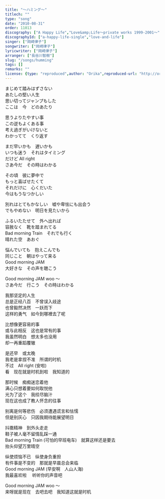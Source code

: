 ```yaml
---
title: "～ハミング～"
titlech: ""
type: "song"
date: "2010-08-31"
order: 11013
discography: ["A Happy Life","Love&amp;Life〜private works 1999-2001〜"]
discographyId: ["a-happy-life-single","love-and-life"]
singer: ["岡崎律子"]
songwriter: ["岡崎律子"]
lyricwriter: ["岡崎律子"]
arranger: ["長谷川智樹"]
slug: "/songs/humming"
tags: []
remarks: ""
license: {type: "reproduced",author: "Orika",reproduced-url: "http://orikamushi.myweb.hinet.net/",reproduced-website: "織歌蟲網站"}
---
```


まじめて踏みはずさない　   
あたしの堅い人生   
思い切ってジャンプもした　   
ここは　今　どのあたり   
  
思うよりたやすい事　   
この逆もよくある事   
考え過ぎがいけないと　   
わかってて　くり返す   
  
まだ早いかも　遅いかも　   
いつも迷う　それはタイミング   
だけど All right   
さあ今だ　その時はわかる   
  
その頃　彼に夢中で　   
もっと喜ばせたくて   
それだけに　心くだいた　   
今はもうなつかしい   
  
別れはとてもかなしい　嘘や卑怯にも出会う   
でもやめない　明日を見たいから   
  
ふるいたたせて　外へ出れば　   
容赦なく　靴を踏まれてる   
Bad morning Train　それでも行く　   
晴れた空　あおぐ   
  
悩んでいても　抱えこんでも　   
同じこと　朝はやって来る   
Good morning JAM　   
大好きな　その声を聴こう   
  
Good morning JAM woo ～   
さあ今だ　行こう　その時はわかる  

<!-- 翻译 -->

我那坚定的人生　   
总是正经八百　不曾误入歧途   
也曾毅然决然　一跃而下   
这样的勇气　如今到哪裡去了呢   
  
比想像更容易的事   
或与此相反　这也是常有的事   
我虽然明白　想太多也没用   
却一再重蹈覆辙   
  
是还早　或太晚   
我老是拿捏不准　所谓的时机   
不过　All right (安啦)   
看　现在就是时机到啦　我知道的   
  
那时候　痴痴迷恋着他　   
满心只想着要如何取悦他   
光为了这个　我绞尽脑汁　   
现在这也成了教人怀念的往事   
  
别离是何等悲伤　必须遭遇谎言和怯懦   
但是别灰心　只因我期待能展望明日   
  
抖擞精神　到外头走走   
鞋子被人毫不留情乱踩一通   
Bad morning Train (可怕的早班电车)　就算这样还是要去   
抬头仰望万里晴空   
  
纵使烦恼不已　纵使身负重担   
有件事是不变的　那就是早晨总会来临   
Good morning JAM (早安啊　人山人海)   
我最喜欢啦 　听听你的声音吧   
  
Good morning JAM woo ～   
来呀就是现在　去吧去吧　我知道这就是时机
